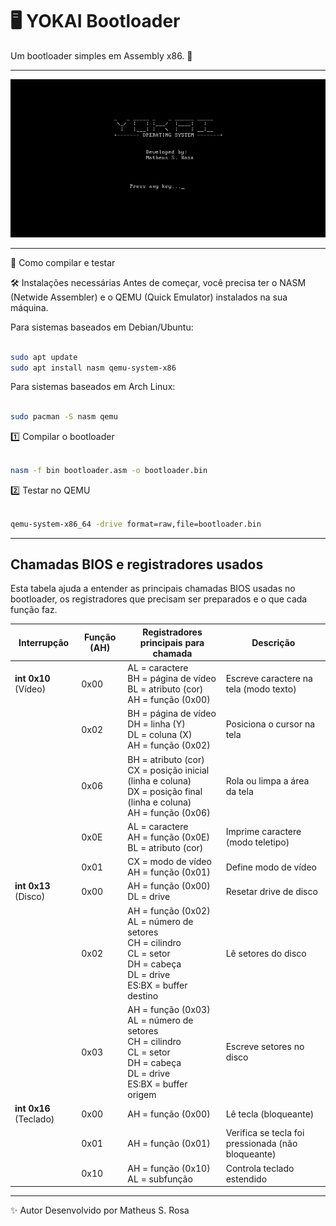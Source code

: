 # 🖥️ YOKAI Bootloader

Um bootloader simples em Assembly x86. 🚀

---

![YOKAI OS Bootloader Demo](yokai_bootloader/docs/yokaiimg.png)

---

🔧 Como compilar e testar

🛠️ Instalações necessárias
Antes de começar, você precisa ter o NASM (Netwide Assembler) e o QEMU (Quick Emulator) instalados na sua máquina.

Para sistemas baseados em Debian/Ubuntu:

```Bash

sudo apt update
sudo apt install nasm qemu-system-x86
```

Para sistemas baseados em Arch Linux:

```Bash

sudo pacman -S nasm qemu

```

1️⃣ Compilar o bootloader
```Bash

nasm -f bin bootloader.asm -o bootloader.bin

```
2️⃣ Testar no QEMU
```Bash

qemu-system-x86_64 -drive format=raw,file=bootloader.bin

```

---

## Chamadas BIOS e registradores usados

Esta tabela ajuda a entender as principais chamadas BIOS usadas no bootloader, os registradores que precisam ser preparados e o que cada função faz.

| Interrupção | Função (AH) | Registradores principais para chamada                                  | Descrição                             |
|-------------|-------------|------------------------------------------------------------------------|------------------------------------|
| **int 0x10** (Vídeo) | 0x00            | AL = caractere<br>BH = página de vídeo<br>BL = atributo (cor)<br>AH = função (0x00) | Escreve caractere na tela (modo texto) |
|             | 0x02            | BH = página de vídeo<br>DH = linha (Y)<br>DL = coluna (X)<br>AH = função (0x02)       | Posiciona o cursor na tela          |
|             | 0x06            | BH = atributo (cor)<br>CX = posição inicial (linha e coluna)<br>DX = posição final (linha e coluna)<br>AH = função (0x06) | Rola ou limpa a área da tela        |
|             | 0x0E            | AL = caractere<br>AH = função (0x0E)<br>BL = atributo (cor)                       | Imprime caractere (modo teletipo)   |
|             | 0x01            | CX = modo de vídeo<br>AH = função (0x01)                                         | Define modo de vídeo                |
| **int 0x13** (Disco)  | 0x00            | AH = função (0x00)<br>DL = drive                                              | Resetar drive de disco              |
|             | 0x02            | AH = função (0x02)<br>AL = número de setores<br>CH = cilindro<br>CL = setor<br>DH = cabeça<br>DL = drive<br>ES:BX = buffer destino | Lê setores do disco                 |
|             | 0x03            | AH = função (0x03)<br>AL = número de setores<br>CH = cilindro<br>CL = setor<br>DH = cabeça<br>DL = drive<br>ES:BX = buffer origem | Escreve setores no disco            |
| **int 0x16** (Teclado) | 0x00            | AH = função (0x00)                                                            | Lê tecla (bloqueante)              |
|             | 0x01            | AH = função (0x01)                                                            | Verifica se tecla foi pressionada (não bloqueante) |
|             | 0x10            | AH = função (0x10)<br>AL = subfunção                                        | Controla teclado estendido         |

---


✨ Autor
Desenvolvido por Matheus S. Rosa 
